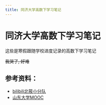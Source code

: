 ```yaml
---
title: 同济大学高数下学习笔记
---
```


# 同济大学高数下学习笔记

这些是寒假跟随学校进度记录的高数下学习笔记

~~我哭了, 好难~~

## 参考资料：

- [bilibili北筱小分队](https://space.bilibili.com/386629955?share_medium=android&share_source=copy_link&bbid=PQk6Cz4KOAtoDjYHewd7infoc&ts=1584777523530)
- [山东大学MOOC](https://www.icourse163.org/course/0701SDU010-192001)



